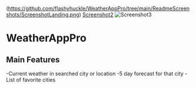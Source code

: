 (https://github.com/flashyhuckle/WeatherAppPro/tree/main/ReadmeScreenshots/ScreenshotLanding.png) [Screenshot2](https://github.com/flashyhuckle/WeatherAppPro/tree/main/ReadmeScreenshots/ScreenshotForecast.png) ![Screenshot3](https://github.com/flashyhuckle/WeatherAppPro/tree/main/ReadmeScreenshots/ScreenshotFavorites.png)

# WeatherAppPro

## Main Features
-Current weather in searched city or location
-5 day forecast for that city
-List of favorite cities

